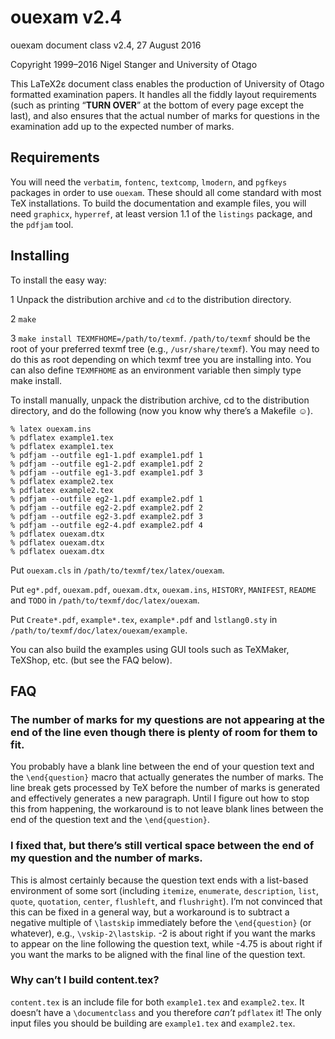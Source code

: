 ouexam v2.4
===========

ouexam document class v2.4, 27 August 2016

Copyright 1999–2016 Nigel Stanger and University of Otago

This LaTeX2ε document class enables the production of University of Otago formatted examination papers. It handles all the fiddly layout requirements (such as printing “**TURN OVER**” at the bottom of every page except the last), and also ensures that the actual number of marks for questions in the examination add up to the expected number of marks.


Requirements
------------

You will need the `verbatim`, `fontenc`, `textcomp`, `lmodern`, and `pgfkeys` packages in order to use `ouexam`. These should all come standard with most TeX installations. To build the documentation and example files, you will need `graphicx`, `hyperref`, at least version 1.1 of the `listings` package, and the `pdfjam` tool.


Installing
----------

To install the easy way:

1 Unpack the distribution archive and `cd` to the distribution directory.

2 `make`

3 `make install TEXMFHOME=/path/to/texmf`.
  `/path/to/texmf` should be the root of your preferred texmf tree
  (e.g., `/usr/share/texmf`). You may need to do this as root
  depending on which texmf tree you are installing into. You can
  also define `TEXMFHOME` as an environment variable then simply
  type make install.

To install manually, unpack the distribution archive, cd to the distribution directory, and do the following (now you know why there’s a Makefile ☺).

	% latex ouexam.ins
	% pdflatex example1.tex
	% pdflatex example1.tex
	% pdfjam --outfile eg1-1.pdf example1.pdf 1
	% pdfjam --outfile eg1-2.pdf example1.pdf 2
	% pdfjam --outfile eg1-3.pdf example1.pdf 3
	% pdflatex example2.tex
	% pdflatex example2.tex
	% pdfjam --outfile eg2-1.pdf example2.pdf 1
	% pdfjam --outfile eg2-2.pdf example2.pdf 2
	% pdfjam --outfile eg2-3.pdf example2.pdf 3
	% pdfjam --outfile eg2-4.pdf example2.pdf 4
	% pdflatex ouexam.dtx
	% pdflatex ouexam.dtx
	% pdflatex ouexam.dtx

Put `ouexam.cls` in `/path/to/texmf/tex/latex/ouexam`.

Put `eg*.pdf`, `ouexam.pdf`, `ouexam.dtx`, `ouexam.ins`, `HISTORY`, `MANIFEST`, `README` and `TODO` in `/path/to/texmf/doc/latex/ouexam`.

Put `Create*.pdf`, `example*.tex`, `example*.pdf` and `lstlang0.sty` in `/path/to/texmf/doc/latex/ouexam/example`.

You can also build the examples using GUI tools such as TeXMaker, TeXShop, etc. (but see the FAQ below).

FAQ
---

### The number of marks for my questions are not appearing at the end of the line even though there is plenty of room for them to fit. ###

You probably have a blank line between the end of your question text and the `\end{question}` macro that actually generates the number of marks. The line break gets processed by TeX before the number of marks is generated and effectively generates a new paragraph. Until I figure out how to stop this from happening, the workaround is to not leave blank lines between the end of the question text and the `\end{question}`.

### I fixed that, but there’s still vertical space between the end of my question and the number of marks. ###

This is almost certainly because the question text ends with a list-based environment of some sort (including `itemize`, `enumerate`, `description`, `list`, `quote`, `quotation`, `center`, `flushleft`, and `flushright`). I’m not convinced that this can be fixed in a general way, but a workaround is to subtract a negative multiple of `\lastskip` immediately before the `\end{question}` (or whatever), e.g., `\vskip-2\lastskip`. -2 is about right if you want the marks to appear on the line following the question text, while -4.75 is about right if you want the marks to be aligned with the final line of the question text.

### Why can’t I build content.tex? ###

`content.tex` is an include file for both `example1.tex` and `example2.tex`. It doesn’t have a `\documentclass` and you therefore *can’t* `pdflatex` it! The only input files you should be building are `example1.tex` and `example2.tex`.
